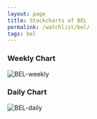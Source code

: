 ```yaml
---
layout: page
title: Stockcharts of BEL
permalink: /watchlist/bel/
tags: bel
---
```


### Weekly Chart
![BEL-weekly](http://www.marketwatch.com/kaavio.Webhost/charts/big.chart?nosettings=1&symb=BEL&uf=0&type=4&size=3&sid=10332499&style=1013&freq=2&time=12&ma=6&maval=20,50,200&lf=4&lf2=0&lf3=0&height=510&width=720&mocktick=1)

### Daily Chart
![BEL-daily](http://www.marketwatch.com/kaavio.Webhost/charts/big.chart?nosettings=1&symb=BEL&uf=7168&type=4&size=3&sid=10332499&style=1013&freq=1&time=8&ma=6&maval=20,50,200&lf=4&lf2=0&lf3=0&height=510&width=720&mocktick=1)
